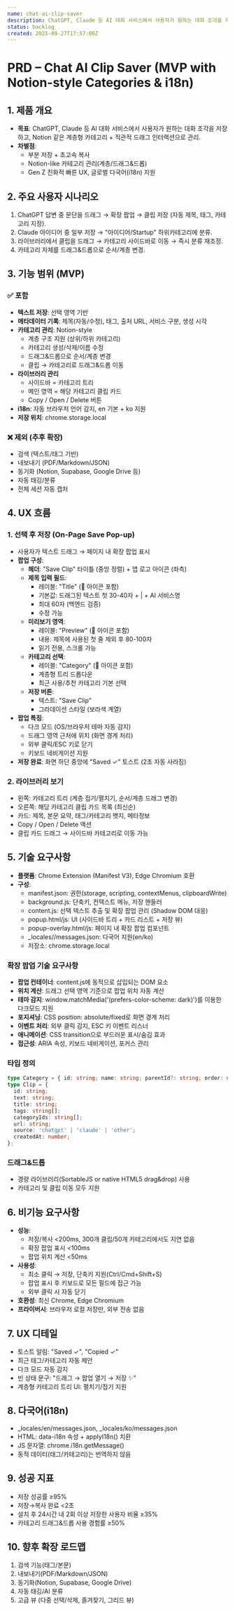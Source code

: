 ```yaml
---
name: chat-ai-clip-saver
description: ChatGPT, Claude 등 AI 대화 서비스에서 사용자가 원하는 대화 조각을 저장하고 관리하는 Chrome 확장 프로그램
status: backlog
created: 2025-09-27T17:57:00Z
---
```


# PRD – Chat AI Clip Saver (MVP with Notion-style Categories & i18n)

## 1. 제품 개요

- **목표**: ChatGPT, Claude 등 AI 대화 서비스에서 사용자가 원하는 대화 조각을 저장하고, Notion 같은 계층형 카테고리 + 직관적 드래그 인터랙션으로 관리.
- **차별점**:
  - 부분 저장 + 초고속 복사
  - Notion-like 카테고리 관리(계층/드래그&드롭)
  - Gen Z 친화적 빠른 UX, 글로벌 다국어(i18n) 지원

## 2. 주요 사용자 시나리오

1. ChatGPT 답변 중 문단을 드래그 → 확장 팝업 → 클립 저장 (자동 제목, 태그, 카테고리 지정).
2. Claude 아이디어 중 일부 저장 → "아이디어/Startup" 하위카테고리에 분류.
3. 라이브러리에서 클립을 드래그 → 카테고리 사이드바로 이동 → 즉시 분류 재조정.
4. 카테고리 자체를 드래그&드롭으로 순서/계층 변경.

## 3. 기능 범위 (MVP)

### ✅ 포함
- **텍스트 저장**: 선택 영역 기반
- **메타데이터 기록**: 제목(자동/수정), 태그, 출처 URL, 서비스 구분, 생성 시각
- **카테고리 관리**: Notion-style
  - 계층 구조 지원 (상위/하위 카테고리)
  - 카테고리 생성/삭제/이름 수정
  - 드래그&드롭으로 순서/계층 변경
  - 클립 → 카테고리로 드래그&드롭 이동
- **라이브러리 관리**
  - 사이드바 = 카테고리 트리
  - 메인 영역 = 해당 카테고리 클립 카드
  - Copy / Open / Delete 버튼
- **i18n**: 자동 브라우저 언어 감지, en 기본 + ko 지원
- **저장 위치**: chrome.storage.local

### ❌ 제외 (추후 확장)
- 검색 (텍스트/태그 기반)
- 내보내기 (PDF/Markdown/JSON)
- 동기화 (Notion, Supabase, Google Drive 등)
- 자동 태깅/분류
- 전체 세션 자동 캡처

## 4. UX 흐름

### 1. 선택 후 저장 (On-Page Save Pop-up)
- 사용자가 텍스트 드래그 → 페이지 내 확장 팝업 표시
- **팝업 구성**:
  - **헤더**: "Save Clip" 타이틀 (중앙 정렬) + 앱 로고 아이콘 (좌측)
  - **제목 입력 필드**:
    - 레이블: "Title" (📝 아이콘 포함)
    - 기본값: 드래그된 텍스트 첫 30-40자 + | + AI 서비스명
    - 최대 60자 (백엔드 검증)
    - 수정 가능
  - **미리보기 영역**:
    - 레이블: "Preview" (📖 아이콘 포함)
    - 내용: 제목에 사용된 첫 줄 제외 후 80-100자
    - 읽기 전용, 스크롤 가능
  - **카테고리 선택**:
    - 레이블: "Category" (📂 아이콘 포함)
    - 계층형 트리 드롭다운
    - 최근 사용/추천 카테고리 기본 선택
  - **저장 버튼**:
    - 텍스트: "Save Clip"
    - 그라데이션 스타일 (보라색 계열)
- **팝업 특징**:
  - 다크 모드 (OS/브라우저 테마 자동 감지)
  - 드래그 영역 근처에 위치 (화면 경계 처리)
  - 외부 클릭/ESC 키로 닫기
  - 키보드 네비게이션 지원
- **저장 완료**: 화면 하단 중앙에 "Saved ✓" 토스트 (2초 자동 사라짐)

### 2. 라이브러리 보기
- 왼쪽: 카테고리 트리 (계층 접기/펼치기, 순서/계층 드래그 변경)
- 오른쪽: 해당 카테고리 클립 카드 목록 (최신순)
- 카드: 제목, 본문 요약, 태그/카테고리 뱃지, 메타정보
- Copy / Open / Delete 액션
- 클립 카드 드래그 → 사이드바 카테고리로 이동 가능

## 5. 기술 요구사항

- **플랫폼**: Chrome Extension (Manifest V3), Edge Chromium 호환
- **구성**:
  - manifest.json: 권한(storage, scripting, contextMenus, clipboardWrite)
  - background.js: 단축키, 컨텍스트 메뉴, 저장 핸들러
  - content.js: 선택 텍스트 추출 및 확장 팝업 관리 (Shadow DOM 대응)
  - popup.html/js: UI (사이드바 트리 + 카드 리스트 + 저장 뷰)
  - popup-overlay.html/js: 페이지 내 확장 팝업 컴포넌트
  - _locales/<lang>/messages.json: 다국어 지원(en/ko)
  - 저장소: chrome.storage.local

### 확장 팝업 기술 요구사항
- **팝업 컨테이너**: content.js에 동적으로 삽입되는 DOM 요소
- **위치 계산**: 드래그 선택 영역 기준으로 팝업 위치 자동 계산
- **테마 감지**: window.matchMedia('(prefers-color-scheme: dark)')를 이용한 다크모드 지원
- **포지셔닝**: CSS position: absolute/fixed로 화면 경계 처리
- **이벤트 처리**: 외부 클릭 감지, ESC 키 이벤트 리스너
- **애니메이션**: CSS transition으로 부드러운 표시/숨김 효과
- **접근성**: ARIA 속성, 키보드 네비게이션, 포커스 관리

### 타입 정의
```typescript
type Category = { id: string; name: string; parentId?: string; order: number; };
type Clip = {
  id: string;
  text: string;
  title: string;
  tags: string[];
  categoryIds: string[];
  url: string;
  source: 'chatgpt' | 'claude' | 'other';
  createdAt: number;
};
```

### 드래그&드롭
- 경량 라이브러리(SortableJS or native HTML5 drag&drop) 사용
- 카테고리 및 클립 이동 모두 지원

## 6. 비기능 요구사항

- **성능**:
  - 저장/복사 <200ms, 300개 클립/50개 카테고리에서도 지연 없음
  - 확장 팝업 표시 <100ms
  - 팝업 위치 계산 <50ms
- **사용성**:
  - 최소 클릭 → 저장, 단축키 지원(Ctrl/Cmd+Shift+S)
  - 팝업 표시 후 키보드로 모든 필드에 접근 가능
  - 외부 클릭 시 자동 닫기
- **호환성**: 최신 Chrome, Edge Chromium
- **프라이버시**: 브라우저 로컬 저장만, 외부 전송 없음

## 7. UX 디테일

- 토스트 알림: "Saved ✓", "Copied ✓"
- 최근 태그/카테고리 자동 제안
- 다크 모드 자동 감지
- 빈 상태 문구: "드래그 → 팝업 열기 → 저장 ✨"
- 계층형 카테고리 트리 UI: 펼치기/접기 지원

## 8. 다국어(i18n)

- _locales/en/messages.json, _locales/ko/messages.json
- HTML: data-i18n 속성 + applyI18n() 치환
- JS 문자열: chrome.i18n.getMessage()
- 동적 데이터(태그/카테고리)는 번역하지 않음

## 9. 성공 지표

- 저장 성공률 ≥95%
- 저장→복사 완료 <2초
- 설치 후 24시간 내 2회 이상 저장한 사용자 비율 ≥35%
- 카테고리 드래그&드롭 사용 경험률 ≥50%

## 10. 향후 확장 로드맵

1. 검색 기능(태그/본문)
2. 내보내기(PDF/Markdown/JSON)
3. 동기화(Notion, Supabase, Google Drive)
4. 자동 태깅/AI 분류
5. 고급 뷰 (다중 선택/삭제, 즐겨찾기, 그리드 뷰)